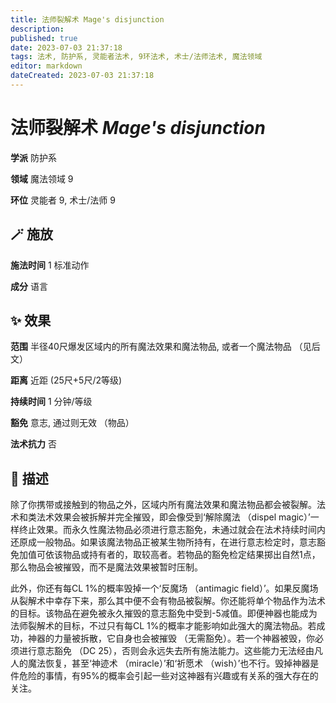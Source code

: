 ```yaml
---
title: 法师裂解术 Mage's disjunction
description: 
published: true
date: 2023-07-03 21:37:18
tags: 法术, 防护系, 灵能者法术, 9环法术, 术士/法师法术, 魔法领域
editor: markdown
dateCreated: 2023-07-03 21:37:18
---
```


# **法师裂解术** *Mage's disjunction*

**学派** 防护系 

**领域** 魔法领域 9

**环位** 灵能者 9, 术士/法师 9

## 🪄 施放

**施法时间** 1 标准动作

**成分** 语言

## ✨ 效果  

**范围** 半径40尺爆发区域内的所有魔法效果和魔法物品, 或者一个魔法物品 （见后文）

**距离** 近距 (25尺+5尺/2等级)  

**持续时间** 1 分钟/等级 

**豁免** 意志, 通过则无效 （物品）

**法术抗力** 否

## 📖 描述

除了你携带或接触到的物品之外，区域内所有魔法效果和魔法物品都会被裂解。法术和类法术效果会被拆解并完全摧毁，即会像受到‘解除魔法 （dispel magic）’一样终止效果。而永久性魔法物品必须进行意志豁免，未通过就会在法术持续时间内还原成一般物品。如果该魔法物品正被某生物所持有，在进行意志检定时，意志豁免加值可依该物品或持有者的，取较高者。若物品的豁免检定结果掷出自然1点，那么物品会被摧毁，而不是魔法效果被暂时压制。

此外，你还有每CL 1%的概率毁掉一个‘反魔场 （antimagic field）’。如果反魔场从裂解术中幸存下来，那么其中便不会有物品被裂解。你还能将单个物品作为法术的目标。该物品在避免被永久摧毁的意志豁免中受到-5减值。即便神器也能成为法师裂解术的目标，不过只有每CL 1%的概率才能影响如此强大的魔法物品。若成功，神器的力量被拆散，它自身也会被摧毁 （无需豁免）。若一个神器被毁，你必须进行意志豁免 （DC 25），否则会永远失去所有施法能力。这些能力无法经由凡人的魔法恢复，甚至‘神迹术 （miracle）’和‘祈愿术 （wish）’也不行。毁掉神器是件危险的事情，有95%的概率会引起一些对这神器有兴趣或有关系的强大存在的关注。
    